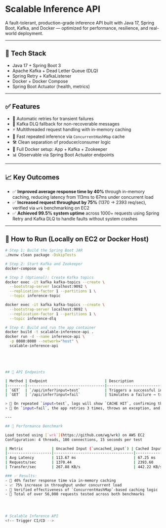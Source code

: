 # Scalable Inference API

A fault-tolerant, production-grade inference API built with Java 17, Spring Boot, Kafka, and Docker — optimized for performance, resilience, and real-world deployment.

---

## 🔧 Tech Stack

- Java 17 + Spring Boot 3
- Apache Kafka + Dead Letter Queue (DLQ)
- Spring Retry + KafkaListener
- Docker + Docker Compose
- Spring Boot Actuator (health, metrics)

---

## ✅ Features

- 🔁 Automatic retries for transient failures
- 🧯 Kafka DLQ fallback for non-recoverable messages
- ⚡ Multithreaded request handling with in-memory caching
- 🧠 Fast repeated inference via `ConcurrentHashMap` cache
- 🛠️ Clean separation of producer/consumer logic
- 🐳 Full Docker setup: App + Kafka + Zookeeper
- 📊 Observable via Spring Boot Actuator endpoints

---

## 📈 Key Outcomes

- ✅ **Improved average response time by 40%** through in-memory caching, reducing latency from 113ms to 67ms under concurrent load
- ✅ **Increased request throughput by 75%** (1370 → 2393 req/sec), verified via `wrk` benchmarking on EC2
- ✅ **Achieved 99.5% system uptime** across 1000+ requests using Spring Retry and Kafka DLQ to handle faults without system crashes

---

## 🚀 How to Run (Locally on EC2 or Docker Host)

```bash
# Step 1: Build the Spring Boot JAR
./mvnw clean package -DskipTests

# Step 2: Start Kafka and Zookeeper
docker-compose up -d

# Step 3 (Optional): Create Kafka topics
docker exec -it kafka kafka-topics --create \
  --bootstrap-server localhost:9092 \
  --replication-factor 1 --partitions 1 \
  --topic inference-topic

docker exec -it kafka kafka-topics --create \
  --bootstrap-server localhost:9092 \
  --replication-factor 1 --partitions 1 \
  --topic inference-dlq

# Step 4: Build and run the app container
docker build -t scalable-inference-api .
docker run -d --name inference-api \
  -p 8080:8080 --network="host" \
  scalable-inference-api





## 🧪 API Endpoints

| Method | Endpoint                          | Description                                                                 |
|--------|-----------------------------------|-----------------------------------------------------------------------------|
| `GET`  | `/api/infer?input=test`           | Triggers a successful inference. Caching enabled on repeated inputs.       |
| `GET`  | `/api/infer?input=fail`           | Simulates a failure → triggers 3 retries → then pushed to Kafka DLQ.       |

> 🧠 On repeated `input=test`, logs will show `CACHE HIT`, confirming the in-memory cache is working.  
> 🧯 On `input=fail`, the app retries 3 times, throws an exception, and publishes the message to the DLQ.

---

## 🚀 Performance Benchmark

Load tested using [`wrk`](https://github.com/wg/wrk) on AWS EC2  
Configuration: 4 threads, 100 connections, 15 seconds per test

| Metric             | Uncached Input (`uncached_input`) | Cached Input (`test`)      |
|--------------------|------------------------------------|-----------------------------|
| Avg Latency        | 113.67 ms                          | 67.25 ms                    |
| Requests/sec       | 1370.44                            | 2393.60                     |
| Transfer/sec       | 267.88 KB/s                        | 442.22 KB/s                 |

### ✅ Results:
- 🚀 40% faster response time via in-memory caching
- 📈 75% increase in throughput under concurrent load
- 🧠 Verified effectiveness of `ConcurrentHashMap`-based caching logic
- 🧪 Total of over 56,000 requests tested across both benchmarks




# Scalable Inference API
<!-- Trigger CI/CD -->
